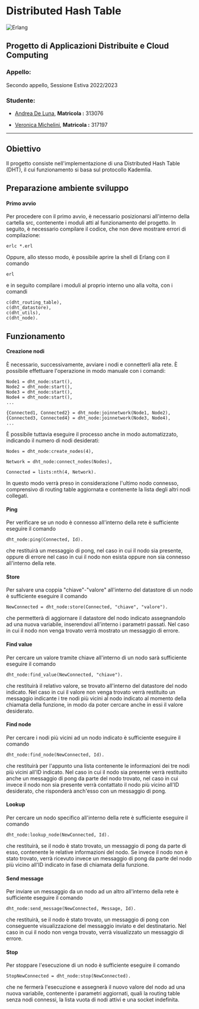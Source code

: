 # Distributed Hash Table
![Erlang](https://img.shields.io/badge/Erlang-red.svg?style=flat-square&logo=erlang)

## Progetto di Applicazioni Distribuite e Cloud Computing

### Appello:
Secondo appello, Sessione Estiva 2022/2023

### Studente:
* [Andrea De Luna](https://github.com/andreadeluna), **Matricola :** 313076

* [Veronica Michelini](https://github.com/VeronicaMichelini), **Matricola :** 317197

-----------------------------------------------------
## Obiettivo
Il progetto consiste nell'implementazione di una Distributed Hash Table (DHT), il cui funzionamento si basa sul protocollo Kademlia.


## Preparazione ambiente sviluppo

#### Primo avvio
Per procedere con il primo avvio, è necessario posizionarsi all'interno della cartella src, contenente i moduli atti al funzionamento del progetto.
In seguito, è necessario compilare il codice, che non deve mostrare errori di compilazione:

```
erlc *.erl
```

Oppure, allo stesso modo, è possibile aprire la shell di Erlang con il comando

```
erl
```

e in seguito compilare i moduli al proprio interno uno alla volta, con i comandi

```
c(dht_routing_table),
c(dht_datastore),
c(dht_utils),
c(dht_node).
```
## Funzionamento
#### Creazione nodi
È necessario, successivamente, avviare i nodi e connetterli alla rete. È possibile effettuare
l'operazione in modo manuale con i comandi:

```
Node1 = dht_node:start(),
Node2 = dht_node:start(),
Node3 = dht_node:start(),
Node4 = dht_node:start(),
...

{Connected1, Connected2} = dht_node:joinnetwork(Node1, Node2),
{Connected3, Connected4} = dht_node:joinnetwork(Node3, Node4),
...
```

È possibile tuttavia eseguire il processo anche in modo automatizzato, indicando il numero di nodi desiderati:

```
Nodes = dht_node:create_nodes(4),

Network = dht_node:connect_nodes(Nodes),

Connected = lists:nth(4, Network).
```

In questo modo verrà preso in considerazione l'ultimo nodo connesso, comprensivo di routing table aggiornata e contenente la lista degli altri nodi collegati.

#### Ping
Per verificare se un nodo è connesso all'interno della rete è sufficiente eseguire il comando

```
dht_node:ping(Connected, Id).
```

che restituirà un messaggio di pong, nel caso in cui il nodo sia presente, oppure di errore nel caso in cui il nodo non esista oppure non sia connesso all'interno della rete.

#### Store
Per salvare una coppia "chiave"-"valore" all'interno del datastore di un nodo è sufficiente eseguire il comando

```
NewConnected = dht_node:store(Connected, "chiave", "valore").
```

che permetterà di aggiornare il datastore del nodo indicato assegnandolo ad una nuova variabile, inserendovi all'interno i parametri passati.
Nel caso in cui il nodo non venga trovato verrà mostrato un messaggio di errore.

#### Find value
Per cercare un valore tramite chiave all'interno di un nodo sarà sufficiente eseguire il comando

```
dht_node:find_value(NewConnected, "chiave").
```

che restituirà il relativo valore, se trovato all'interno del datastore del nodo indicato.
Nel caso in cui il valore non venga trovato verrà restituito un messaggio indicante i tre nodi più vicini al
nodo indicato al momento della chiamata della funzione, in modo da poter cercare anche in essi il valore desiderato.

#### Find node
Per cercare i nodi più vicini ad un nodo indicato è sufficiente eseguire il comando

```
dht_node:find_node(NewConnected, Id).
```

che restituirà per l'appunto una lista contenente le informazioni dei tre nodi più vicini all'ID indicato.
Nel caso in cui il nodo sia presente verrà restituito anche un messaggio di pong da parte del nodo trovato,
nel caso in cui invece il nodo non sia presente verrà contattato il nodo più vicino all'ID desiderato,
che risponderà anch'esso con un messaggio di pong.

#### Lookup
Per cercare un nodo specifico all'interno della rete è sufficiente eseguire il comando

```
dht_node:lookup_node(NewConnected, Id).
```

che restituirà, se il nodo è stato trovato, un messaggio di pong da parte di esso, contenente le relative informazioni del nodo.
Se invece il nodo non è stato trovato, verrà ricevuto invece un messaggio di pong da parte del nodo più vicino all'ID indicato
in fase di chiamata della funzione.

#### Send message
Per inviare un messaggio da un nodo ad un altro all'interno della rete è sufficiente eseguire il comando

```
dht_node:send_message(NewConnected, Message, Id).
```

che restituirà, se il nodo è stato trovato, un messaggio di pong con conseguente visualizzazione del messaggio inviato e del destinatario. 
Nel caso in cui il nodo non venga trovato, verrà visualizzato un messaggio di errore.

#### Stop
Per stoppare l'esecuzione di un nodo è sufficiente eseguire il comando 

```
StopNewConnected = dht_node:stop(NewConnected).
```

che ne fermerà l'esecuzione e assegnerà il nuovo valore del nodo ad una nuova variabile, 
contenente i parametri aggiornati, quali la routing table senza nodi connessi, la lista vuota di nodi attivi 
e una socket indefinita.